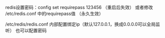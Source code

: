 redis设置密码：config set requirepass 123456   （重启后失效）
或者修改 /etc/redis.conf 中的requirepass值 （永久生效）

/etc/redis/redis.conf 内部配置绑定ip（默认127.0.0.1，换成0.0.0.0可以全局监听）
也可以配置密码
